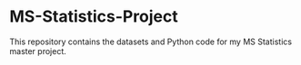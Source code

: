 # MS-Statistics-Project
This repository contains the datasets and Python code for my MS Statistics master project.
